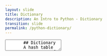 ```yaml
---
layout: slide
title: Dictionary
description: An Intro to Python - Dictionary
transition: slide
permalink: /python-dictionary/
---
```

<section data-markdown>
    <textarea data-template>
       ## Dictionary
       A hash table
       * sequence of key-value pairs
       * efficient lookup & insertion
       * elements aren't ordered
       ---
       ## Dictionary
       ```sh
       >>> people = {"robert": 33, "john": 23, "steve": 44 }
       >>> people["robert"]
       33
       
       >>> people["janet"] = 25
       >>>
       ```
       ---
       ## Dictionary
       ```sh
       >>> del people["steve"]
       >>> people
       {"robert": 33, "john": 23, "janet": 25 }
       ]
       ```
       ---
       ## Dictionary
       ```sh
       >>> people.keys()
       ['robert', 'john', 'janet']
       ```
       > keys()
       
       ```sh
       >>> people.values()
       [33, 23, 25]
       ```
       > values()
       
       * items()
         * try it!
       ---
       ## Next
       [Tuple](https://aisha-glblcd.github.io/material/python-tuple/)
   </textarea>
</section> 
